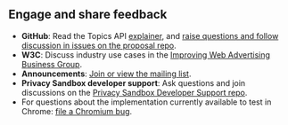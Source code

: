 ## Engage and share feedback

- **GitHub**: Read the Topics API [explainer](https://github.com/jkarlin/topics), and [raise questions and follow discussion in issues on the proposal repo](https://github.com/jkarlin/topics/issues).
- **W3C**: Discuss industry use cases in the [Improving Web Advertising Business Group](https://www.w3.org/community/web-adv/participants).
- **Announcements**: [Join or view the mailing list](http://groups.google.com/a/chromium.org/g/topics-api-announce).
- **Privacy Sandbox developer support**: Ask questions and join discussions on the [Privacy Sandbox Developer Support repo](https://github.com/GoogleChromeLabs/privacy-sandbox-dev-support).
- For questions about the implementation currently available to test in 
Chrome: [file a Chromium bug](https://bugs.chromium.org/p/chromium/issues/list?q=topics).